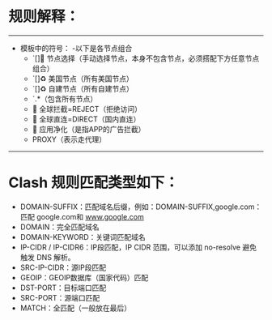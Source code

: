 # 规则解释：
---

- 模板中的符号：
 -以下是各节点组合  
   - `[]🚀 节点选择（手动选择节点，本身不包含节点，必须搭配下方任意节点组合）
   - `[]♻️ 美国节点（所有美国节点）
   - `[]♻️ 自建节点（所有自建节点）
   - `.*（包含所有节点）
   - 🛑 全球拦截=REJECT（拒绝访问）
   - 🎯 全球直连=DIRECT（国内直连）
   - 🍃 应用净化（是指APP的广告拦截）
   - PROXY（表示走代理）

---

# Clash 规则匹配类型如下：

- DOMAIN-SUFFIX：匹配域名后缀，例如：DOMAIN-SUFFIX,google.com：匹配 google.com和 www.google.com
- DOMAIN：完全匹配域名
- DOMAIN-KEYWORD：关键词匹配域名
- IP-CIDR / IP-CIDR6：IP段匹配，IP CIDR 范围，可以添加 no-resolve 避免触发 DNS 解析。
- SRC-IP-CIDR：源IP段匹配
- GEOIP：GEOIP数据库（国家代码）匹配
- DST-PORT：目标端口匹配
- SRC-PORT：源端口匹配
- MATCH：全匹配（一般放在最后）


